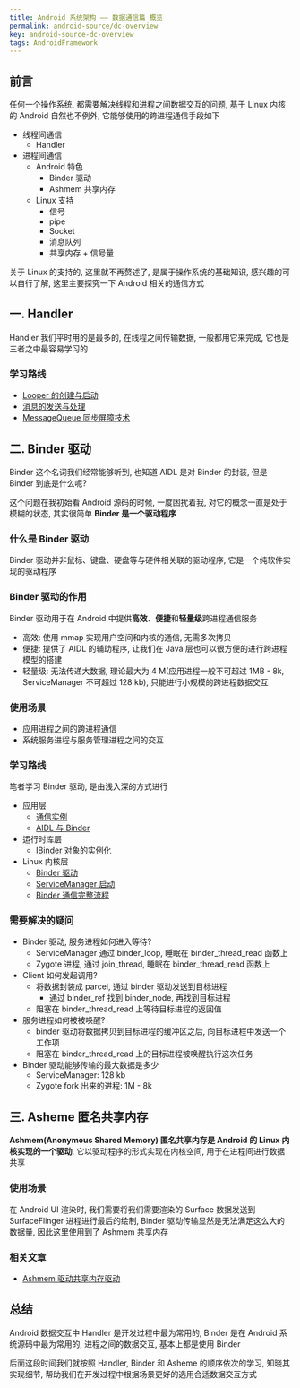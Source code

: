 ```yaml
---
title: Android 系统架构 —— 数据通信篇 概览
permalink: android-source/dc-overview
key: android-source-dc-overview
tags: AndroidFramework
---
```


## 前言
任何一个操作系统, 都需要解决线程和进程之间数据交互的问题, 基于 Linux 内核的 Android 自然也不例外, 它能够使用的跨进程通信手段如下
- 线程间通信
  - Handler
- 进程间通信
  - Android 特色
    - Binder 驱动
    - Ashmem 共享内存
  - Linux 支持
    - 信号
    - pipe
    - Socket
    - 消息队列
    - 共享内存 + 信号量

关于 Linux 的支持的, 这里就不再赘述了, 是属于操作系统的基础知识, 感兴趣的可以自行了解, 这里主要探究一下 Android 相关的通信方式

<!--more-->

## 一. Handler 
Handler 我们平时用的是最多的, 在线程之间传输数据, 一般都用它来完成, 它也是三者之中最容易学习的

### 学习路线
- [Looper 的创建与启动](https://sharrychoo.github.io/blog/android-source/dc-handler1)
- [消息的发送与处理](https://sharrychoo.github.io/blog/android-source/dc-handler2)
- [MessageQueue 同步屏障技术](https://sharrychoo.github.io/blog/android-source/dc-handler3)

## 二. Binder 驱动
Binder 这个名词我们经常能够听到, 也知道 AIDL 是对 Binder 的封装, 但是 Binder 到底是什么呢? 

这个问题在我初始看 Android 源码的时候, 一度困扰着我, 对它的概念一直是处于模糊的状态, 其实很简单 **Binder 是一个驱动程序**

### 什么是 Binder 驱动
Binder 驱动并非鼠标、键盘、硬盘等与硬件相关联的驱动程序, 它是一个纯软件实现的驱动程序

### Binder 驱动的作用
Binder 驱动用于在 Android 中提供**高效**、**便捷**和**轻量级**跨进程通信服务
- 高效: 使用 mmap 实现用户空间和内核的通信, 无需多次拷贝
- 便捷: 提供了 AIDL 的辅助程序, 让我们在 Java 层也可以很方便的进行跨进程模型的搭建
- 轻量级: 无法传递大数据, 理论最大为 4 M(应用进程一般不可超过 1MB - 8k, ServiceManager 不可超过 128 kb), 只能进行小规模的跨进程数据交互

### 使用场景
- 应用进程之间的跨进程通信
- 系统服务进程与服务管理进程之间的交互

### 学习路线
笔者学习 Binder 驱动, 是由浅入深的方式进行
- 应用层
  - [通信实例](https://sharrychoo.github.io/blog/android-source/dc-binder1)
  - [AIDL 与 Binder](https://sharrychoo.github.io/blog/android-source/dc-binder2)
- 运行时库层
  - [IBinder 对象的实例化](https://sharrychoo.github.io/blog/android-source/dc-binder3) 
- Linux 内核层
  - [Binder 驱动](https://sharrychoo.github.io/blog/android-source/dc-binder4)
  - [ServiceManager 启动](https://sharrychoo.github.io/blog/android-source/servicemanager-process-start)
  - [Binder 通信完整流程](https://sharrychoo.github.io/blog/android-source/dc-binder5)

### 需要解决的疑问
- Binder 驱动, 服务进程如何进入等待?
  - ServiceManager 通过 binder_loop, 睡眠在 binder_thread_read 函数上
  - Zygote 进程, 通过 join_thread, 睡眠在 binder_thread_read 函数上
- Client 如何发起调用?
  - 将数据封装成 parcel, 通过 binder 驱动发送到目标进程
    - 通过 binder_ref 找到 binder_node, 再找到目标进程
  - 阻塞在 binder_thread_read 上等待目标进程的返回值
- 服务进程如何被被唤醒?
  - binder 驱动将数据拷贝到目标进程的缓冲区之后, 向目标进程中发送一个工作项
  - 阻塞在 binder_thread_read 上的目标进程被唤醒执行这次任务
- Binder 驱动能够传输的最大数据是多少
  - ServiceManager: 128 kb
  - Zygote fork 出来的进程: 1M - 8k

## 三. Asheme 匿名共享内存
**Ashmem(Anonymous Shared Memory) 匿名共享内存是 Android 的 Linux 内核实现的一个驱动**, 它以驱动程序的形式实现在内核空间, 用于在进程间进行数据共享

###  使用场景
在 Android UI 渲染时, 我们需要将我们需要渲染的 Surface 数据发送到 SurfaceFlinger 进程进行最后的绘制, Binder 驱动传输显然是无法满足这么大的数据量, 因此这里使用到了 Ashmem 共享内存

### 相关文章
- [Ashmem 驱动共享内存驱动](https://sharrychoo.github.io/blog/android-source/dc-ashmem)

## 总结
Android 数据交互中 Handler 是开发过程中最为常用的, Binder 是在 Android 系统源码中最为常用的, 进程之间的数据交互, 基本上都是使用 Binder

后面这段时间我们就按照 Handler, Binder 和 Asheme 的顺序依次的学习, 知晓其实现细节, 帮助我们在开发过程中根据场景更好的选用合适数据交互方式